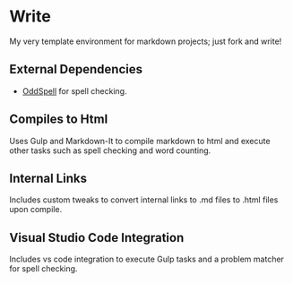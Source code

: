 # Write

My very template environment for markdown projects; just fork and write!

## External Dependencies

- [OddSpell](https://github.com/Nevenall/OddSpell) for spell checking.

## Compiles to Html

Uses Gulp and Markdown-It to compile markdown to html and execute other tasks such as spell checking and word counting.

## Internal Links

Includes custom tweaks to convert internal links to .md files to .html files upon compile.

## Visual Studio Code Integration

Includes vs code integration to execute Gulp tasks and a problem matcher for spell checking.
